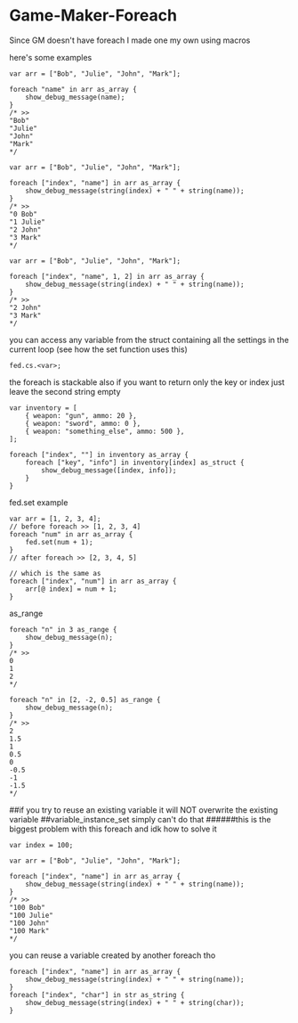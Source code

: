 # Game-Maker-Foreach
Since GM doesn't have foreach I made one my own using macros

here's some examples

```
var arr = ["Bob", "Julie", "John", "Mark"];

foreach "name" in arr as_array {
	show_debug_message(name);
}
/* >>
"Bob"
"Julie"
"John"
"Mark"
*/
```
```
var arr = ["Bob", "Julie", "John", "Mark"];

foreach ["index", "name"] in arr as_array {
	show_debug_message(string(index) + " " + string(name));
}
/* >>
"0 Bob"
"1 Julie"
"2 John"
"3 Mark"
*/
```
```
var arr = ["Bob", "Julie", "John", "Mark"];

foreach ["index", "name", 1, 2] in arr as_array {
	show_debug_message(string(index) + " " + string(name));
}
/* >>
"2 John"
"3 Mark"
*/
```
you can access any variable from the struct containing all the settings in the current loop
(see how the set function uses this)

```
fed.cs.<var>;
```
the foreach is stackable
also if you want to return only the key or index just leave the second string empty

```
var inventory = [
	{ weapon: "gun", ammo: 20 },
	{ weapon: "sword", ammo: 0 },
	{ weapon: "something_else", ammo: 500 },
];

foreach ["index", ""] in inventory as_array {
	foreach ["key", "info"] in inventory[index] as_struct {
		show_debug_message([index, info]);
	}
}
```
fed.set example
```
var arr = [1, 2, 3, 4];
// before foreach >> [1, 2, 3, 4]
foreach "num" in arr as_array {
	fed.set(num + 1);
}
// after foreach >> [2, 3, 4, 5]

// which is the same as
foreach ["index", "num"] in arr as_array {
	arr[@ index] = num + 1;
}
```
as_range
```
foreach "n" in 3 as_range {
	show_debug_message(n);
}
/* >>
0
1
2
*/
```
```
foreach "n" in [2, -2, 0.5] as_range {
	show_debug_message(n);
}
/* >>
2
1.5
1
0.5
0
-0.5
-1
-1.5
*/
```
##if you try to reuse an existing variable it will NOT overwrite the existing variable
##variable_instance_set simply can't do that
######this is the biggest problem with this foreach and idk how to solve it

```
var index = 100;

var arr = ["Bob", "Julie", "John", "Mark"];

foreach ["index", "name"] in arr as_array {
	show_debug_message(string(index) + " " + string(name));
}
/* >>
"100 Bob"
"100 Julie"
"100 John"
"100 Mark"
*/
```
you can reuse a variable created by another foreach tho

```
foreach ["index", "name"] in arr as_array {
	show_debug_message(string(index) + " " + string(name));
}
foreach ["index", "char"] in str as_string {
	show_debug_message(string(index) + " " + string(char));
}
```
